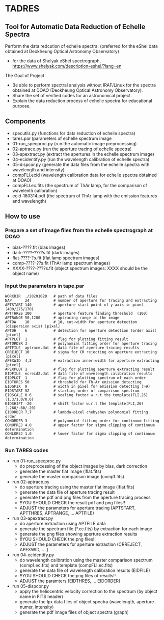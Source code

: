 # TADRES
## Tool for Automatic Data Reduction of Echelle Spectra

Perform the data redcution of echelle spectra. (preferred for the eShel data obtained at Deokheung Optical Astronomy Observatory)
 - for the data of Shelyak eShel spectrograph, https://www.shelyak.com/description-eshel/?lang=en

The Goal of Project
 - Be able to perform spectral analysis without IRAF/Linux for the spectra obtained at DOAO (Deokheung Optical Astronomy Observatory).
 - Share the set of verified codes for an astronomical project.
 - Explain the data reduction process of echelle spectra for educational purpose.

## Components
 - specutils.py (functions for data reduction of echelle spectra)
 - tares.par (parameters of echelle spectrum image  
 - 01-run_specproc.py (run the automatic image preprocessing)
 - 02-aptrace.py (run the aperture tracing of echelle spectra)
 - 03-apextract.py (extract the apertures in the echelle spectrum image) 
 - 04-ecidentify.py (run the wavelength calibration of echelle spectra)
 - 05-dispcor.py (generate the data files from the echelle spectra with wavelength and intensity) 
 - compFLI.ecid (wavelength calibration data for echelle spectra obtained at DOAO)
 - compFLI.ec.fits (the spectrum of ThAr lamp, for the comparison of wavelenth calibration)
 - ecid-180314.pdf (the spectrum of ThAr lamp with the emission features and wavelength)

## How to use

### Prepare a set of image files from the echelle spectrograph at DOAO
 - bias-????.fit (bias images)
 - dark-????-????s.fit (dark images)
 - flat-????-?s.fit (flat lamp spectrum images)
 - comp-????-??s.fit (ThAr lamp spectrum images)
 - XXXX-????-????s.fit (object spectrum images: XXXX should be the object name)

### Input the parameters in tape.par 
```    
WORKDIR  ./20201028   # path of data files
NAP      24           # number of aperture for tracing and extracting  
APTSTART 140          # aperture start point of y-axis in pixel (400/275/170)
APTTHRES 100          # aperture feature finding threshold  (100)
APTRANGE 50,1200      # aptracing range in the image 
APTDW    10           # 10, cut-width for aperture detection (dispersion axis) [pixel]
APTDH    6            # detection for aperture detection (order axis) [pixel]
APTPLOT  1            # flag for plotting fitting result
APTORDER 3            # polynomial fitting order for aperture tracing 
APTFILE  aptrace.dat  # data file of aperture tracing results
CRREJECT 10           # sigma for CR rejecting on aperture extracting [pixel]
APEXWID  4,2          # extraction inner-width for aperture extracting [pixel]
APEXPLOT 1            # flag for plotting aperture extracting result
EIDFILE  ecreid2.dat  # data file of wavelength calibration results
EIDPLOT  1            # flag for plotting spectrum of each order 
EIDTHRES 50           # threshold for Th-Ar emission detecting 
EIDGPIX  9            # width in pixel for emission detecting (>9)
EIDSTART 52           # starting order of comparison spectrum
EIDSCALE 0.6          # scaling factor w.r.t the template(FLI,26) (1.3/1.0/0.6)
EIDSHIFT -20          # shift factor w.r.t the template(FLI,26) (-260/-60/-20)
EIDORDER 7,7          # lambda-pixel chebyshev polynomial fitting order 
CONORDER 3            # polynomial fitting order for continuum fitting 
CONUPREJ 4.0          # upper factor for sigma clipping of continuum determination
CONLOREJ 1.0          # lower factor for sigma clipping of continuum determination
```

### Run TARES codes

 - run 01-run_specproc.py 
   - do preprocessing of the object images by bias, dark correction
   - generate the master flat image (iflat.fits)
   - generate the master comparison image (comp1.fits)
 - run 02-aptrace.py
   - do aperture tracing using the master flat image (iflat.fits)
   - generate the data file of aperture tracing result
   - generate the pdf and png files from the aperture tracing process
   - !!YOU SHOULD CHECK the result pdf and png files!!
   - ADJUST the parameters for aperture tracing (APTSTART, APTTHRES, APTRANGE, ... APTFILE)
 - run 03-apextract.py
   - do aperture extraction using APTFILE data
   - generate the spectrum file (*.ec.fits) by extraction for each image 
   - generate the png files showing aperture extraction results
   - !!YOU SHOULD CHECK the png files!!
   - ADJUST the parameters for aperture extraction (CRREJECT, APEXWID, ... )
 - run 04-ecidentify.py 
   - do wavelength calibration using the master comparison spectrum (comp1.ec.fits) and template (compFLI.ec.fits)
   - generate the data file of wavelength calibration results (EIDFILE)
   - !!YOU SHOULD CHECK the png files of results!!
   - ADJUST the paramters (EIDTHRES, ... EIDORDER)
 - run 05-dispcor.py
   - apply the heliocentric velocity correction to the spectrum (by object name in FITS header)
   - generate the lpx data files of object spectra (wavelength, aperture numer, intensity)
   - generate the pdf image files of object spectra (graph)
   